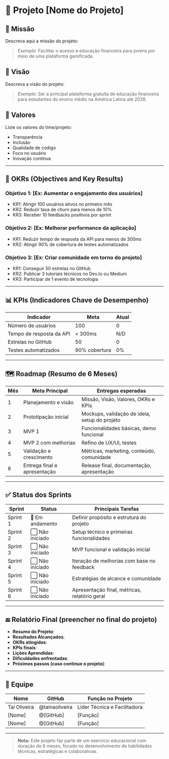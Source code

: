 # 🌟 Projeto [Nome do Projeto]

## 🧭 Missão
Descreva aqui a missão do projeto:  
> _Exemplo_: Facilitar o acesso à educação financeira para jovens por meio de uma plataforma gamificada.

## 🔭 Visão
Descreva a visão do projeto:  
> _Exemplo_: Ser a principal plataforma gratuita de educação financeira para estudantes do ensino médio na América Latina até 2028.

## 🧱 Valores
Liste os valores do time/projeto:
- Transparência
- Inclusão
- Qualidade de código
- Foco no usuário
- Inovação contínua

---

## 🎯 OKRs (Objectives and Key Results)

### Objetivo 1: [Ex: Aumentar o engajamento dos usuários]
- KR1: Atingir 100 usuários ativos no primeiro mês
- KR2: Reduzir taxa de churn para menos de 10%
- KR3: Receber 10 feedbacks positivos por sprint

### Objetivo 2: [Ex: Melhorar performance da aplicação]
- KR1: Reduzir tempo de resposta da API para menos de 300ms
- KR2: Atingir 90% de cobertura de testes automatizados

### Objetivo 3: [Ex: Criar comunidade em torno do projeto]
- KR1: Conseguir 50 estrelas no GitHub
- KR2: Publicar 3 tutoriais técnicos no Dev.to ou Medium
- KR3: Participar de 1 evento de tecnologia

---

## 📊 KPIs (Indicadores Chave de Desempenho)

| Indicador                | Meta          | Atual |
|--------------------------|---------------|--------|
| Número de usuários       | 100           | 0      |
| Tempo de resposta da API | < 300ms       | N/D    |
| Estrelas no GitHub       | 50            | 0      |
| Testes automatizados     | 90% cobertura | 0%     |

---

## 🗺️ Roadmap (Resumo de 6 Meses)

| Mês | Meta Principal                         | Entregas esperadas                             |
|-----|-----------------------------------------|------------------------------------------------|
| 1   | Planejamento e visão                    | Missão, Visão, Valores, OKRs e KPIs            |
| 2   | Prototipação inicial                    | Mockups, validação de ideia, setup do projeto  |
| 3   | MVP 1                                   | Funcionalidades básicas, demo funcional        |
| 4   | MVP 2 com melhorias                     | Refino de UX/UI, testes                        |
| 5   | Validação e crescimento                 | Métricas, marketing, conteúdo, comunidade      |
| 6   | Entrega final e apresentação            | Release final, documentação, apresentação      |

---

## ✅ Status dos Sprints

| Sprint | Status | Principais Tarefas                                  |
|--------|--------|------------------------------------------------------|
| Sprint 1 | 🔄 Em andamento | Definir propósito e estrutura do projeto         |
| Sprint 2 | ⬜️ Não iniciado | Setup técnico e primeiras funcionalidades        |
| Sprint 3 | ⬜️ Não iniciado | MVP funcional e validação inicial               |
| Sprint 4 | ⬜️ Não iniciado | Iteração de melhorias com base no feedback      |
| Sprint 5 | ⬜️ Não iniciado | Estratégias de alcance e comunidade             |
| Sprint 6 | ⬜️ Não iniciado | Apresentação final, métricas, relatório geral   |

---

## 🔚 Relatório Final (preencher no final do projeto)

- **Resumo do Projeto**:
- **Resultados Alcançados**:
- **OKRs atingidos**:
- **KPIs finais**:
- **Lições Aprendidas**:
- **Dificuldades enfrentadas**:
- **Próximos passos (caso continue o projeto)**:

---

## 👥 Equipe

| Nome | GitHub | Função no Projeto |
|------|--------|--------------------|
| Tai Oliveira | @tainaoliveira | Líder Técnica e Facilitadora |
| [Nome] | @[GitHub] | [Função] |
| [Nome] | @[GitHub] | [Função] |

---

> **Nota:** Este projeto faz parte de um exercício educacional com duração de 6 meses, focado no desenvolvimento de habilidades técnicas, estratégicas e colaborativas.


